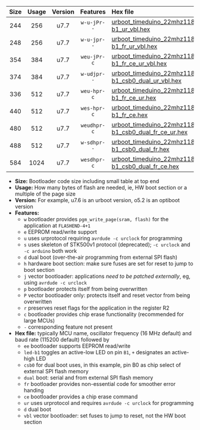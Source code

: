 |Size|Usage|Version|Features|Hex file|
|:-:|:-:|:-:|:-:|:--|
|244|256|u7.7|`w-u-jPr--`|[urboot_timeduino_22mhz1184_230400bps_led-b1_ur_vbl.hex](https://raw.githubusercontent.com/stefanrueger/urboot.hex/main/boards/timeduino/fcpu_22mhz1184/230400_bps/urboot_timeduino_22mhz1184_230400bps_led-b1_ur_vbl.hex)|
|248|256|u7.7|`w-u-jpr--`|[urboot_timeduino_22mhz1184_230400bps_led-b1_fr_ur_vbl.hex](https://raw.githubusercontent.com/stefanrueger/urboot.hex/main/boards/timeduino/fcpu_22mhz1184/230400_bps/urboot_timeduino_22mhz1184_230400bps_led-b1_fr_ur_vbl.hex)|
|354|384|u7.7|`weu-jPr-c`|[urboot_timeduino_22mhz1184_230400bps_ee_led-b1_fr_ce_ur_vbl.hex](https://raw.githubusercontent.com/stefanrueger/urboot.hex/main/boards/timeduino/fcpu_22mhz1184/230400_bps/urboot_timeduino_22mhz1184_230400bps_ee_led-b1_fr_ce_ur_vbl.hex)|
|374|384|u7.7|`w-udjpr--`|[urboot_timeduino_22mhz1184_230400bps_led-b1_csb0_dual_ur_vbl.hex](https://raw.githubusercontent.com/stefanrueger/urboot.hex/main/boards/timeduino/fcpu_22mhz1184/230400_bps/urboot_timeduino_22mhz1184_230400bps_led-b1_csb0_dual_ur_vbl.hex)|
|336|512|u7.7|`weu-hpr-c`|[urboot_timeduino_22mhz1184_230400bps_ee_led-b1_fr_ce_ur.hex](https://raw.githubusercontent.com/stefanrueger/urboot.hex/main/boards/timeduino/fcpu_22mhz1184/230400_bps/urboot_timeduino_22mhz1184_230400bps_ee_led-b1_fr_ce_ur.hex)|
|440|512|u7.7|`wes-hpr-c`|[urboot_timeduino_22mhz1184_230400bps_ee_led-b1_fr_ce.hex](https://raw.githubusercontent.com/stefanrueger/urboot.hex/main/boards/timeduino/fcpu_22mhz1184/230400_bps/urboot_timeduino_22mhz1184_230400bps_ee_led-b1_fr_ce.hex)|
|480|512|u7.7|`weudhpr-c`|[urboot_timeduino_22mhz1184_230400bps_ee_led-b1_csb0_dual_fr_ce_ur.hex](https://raw.githubusercontent.com/stefanrueger/urboot.hex/main/boards/timeduino/fcpu_22mhz1184/230400_bps/urboot_timeduino_22mhz1184_230400bps_ee_led-b1_csb0_dual_fr_ce_ur.hex)|
|488|512|u7.7|`w-sdhpr--`|[urboot_timeduino_22mhz1184_230400bps_led-b1_csb0_dual_fr.hex](https://raw.githubusercontent.com/stefanrueger/urboot.hex/main/boards/timeduino/fcpu_22mhz1184/230400_bps/urboot_timeduino_22mhz1184_230400bps_led-b1_csb0_dual_fr.hex)|
|584|1024|u7.7|`wesdhpr-c`|[urboot_timeduino_22mhz1184_230400bps_ee_led-b1_csb0_dual_fr_ce.hex](https://raw.githubusercontent.com/stefanrueger/urboot.hex/main/boards/timeduino/fcpu_22mhz1184/230400_bps/urboot_timeduino_22mhz1184_230400bps_ee_led-b1_csb0_dual_fr_ce.hex)|

- **Size:** Bootloader code size including small table at top end
- **Usage:** How many bytes of flash are needed, ie, HW boot section or a multiple of the page size
- **Version:** For example, u7.6 is an urboot version, o5.2 is an optiboot version
- **Features:**
  + `w` bootloader provides `pgm_write_page(sram, flash)` for the application at `FLASHEND-4+1`
  + `e` EEPROM read/write support
  + `u` uses urprotocol requiring `avrdude -c urclock` for programming
  + `s` uses skeleton of STK500v1 protocol (deprecated); `-c urclock` and `-c arduino` both work
  + `d` dual boot (over-the-air programming from external SPI flash)
  + `h` hardware boot section: make sure fuses are set for reset to jump to boot section
  + `j` vector bootloader: applications *need to be patched externally*, eg, using `avrdude -c urclock`
  + `p` bootloader protects itself from being overwritten
  + `P` vector bootloader only: protects itself and reset vector from being overwritten
  + `r` preserves reset flags for the application in the register R2
  + `c` bootloader provides chip erase functionality (recommended for large MCUs)
  + `-` corresponding feature not present
- **Hex file:** typically MCU name, oscillator frequency (16 MHz default) and baud rate (115200 default) followed by
  + `ee` bootloader supports EEPROM read/write
  + `led-b1` toggles an active-low LED on pin `B1`, `+` designates an active-high LED
  + `csb0` for dual boot uses, in this example, pin B0 as chip select of external SPI flash memory
  + `dual` boot: serial and from external SPI flash memory
  + `fr` bootloader provides non-essential code for smoother error handing
  + `ce` bootloader provides a chip erase command
  + `ur` uses urprotocol and requires `avrdude -c urclock` for programming
  + `d` dual boot
  + `vbl` vector bootloader: set fuses to jump to reset, not the HW boot section

